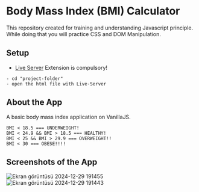 
# Body Mass Index (BMI) Calculator 

This repository created for training and understanding Javascript principle. While doing that you will practice CSS and DOM Manipulation.

## Setup
- [Live Server](https://marketplace.visualstudio.com/items?itemName=ritwickdey.LiveServer) Extension is compulsory!

```
- cd "project-folder"
- open the html file with Live-Server
```

## About the App

<p class="has-line-data" data-line-start="10" data-line-end="11"> A basic body mass index application on VanillaJS. </p>

```
BMI < 18.5 === UNDERWEIGHT!
BMI < 24.9 && BMI > 18.5 === HEALTHY!
BMI < 25 && BMI > 29.9 === OVERWEIGHT!!
BMI < 30 === OBESE!!!!
```

## Screenshots of the App

![Ekran görüntüsü 2024-12-29 191455](https://github.com/user-attachments/assets/3097b853-1c4a-44ff-a6d4-9a11152c12df)
![Ekran görüntüsü 2024-12-29 191443](https://github.com/user-attachments/assets/73fe3b70-6651-4edd-9f2c-9bb843714008)
